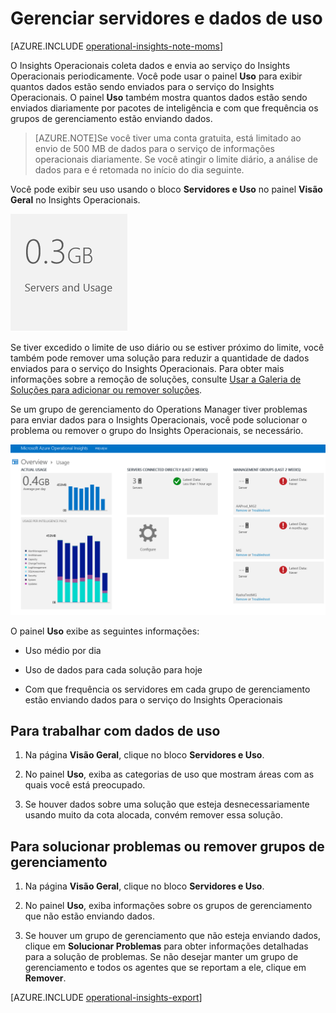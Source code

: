 <properties
   pageTitle="Gerenciar servidores e dados de uso"
   description="Saiba mais sobre a quantidade de dados enviada para o serviço Insights Operacionais dos seus servidores"
   services="operational-insights"
   documentationCenter=""
   authors="bandersmsft"
   manager="jwhit"
   editor="tysonn" />
<tags
   ms.service="operational-insights"
   ms.devlang="na"
   ms.topic="article"
   ms.tgt_pltfrm="na"
   ms.workload="na"
   ms.date="08/05/2015"
   ms.author="banders" />

# Gerenciar servidores e dados de uso

[AZURE.INCLUDE [operational-insights-note-moms](../../includes/operational-insights-note-moms.md)]

O Insights Operacionais coleta dados e envia ao serviço do Insights Operacionais periodicamente. Você pode usar o painel **Uso** para exibir quantos dados estão sendo enviados para o serviço do Insights Operacionais. O painel **Uso** também mostra quantos dados estão sendo enviados diariamente por pacotes de inteligência e com que frequência os grupos de gerenciamento estão enviando dados.

>[AZURE.NOTE]Se você tiver uma conta gratuita, está limitado ao envio de 500 MB de dados para o serviço de informações operacionais diariamente. Se você atingir o limite diário, a análise de dados para e é retomada no início do dia seguinte.

Você pode exibir seu uso usando o bloco **Servidores e Uso** no painel **Visão Geral** no Insights Operacionais.

![imagem do bloco Servidores e Uso](./media/operational-insights-usage/overview-servers-usage.png)

Se tiver excedido o limite de uso diário ou se estiver próximo do limite, você também pode remover uma solução para reduzir a quantidade de dados enviados para o serviço do Insights Operacionais. Para obter mais informações sobre a remoção de soluções, consulte [Usar a Galeria de Soluções para adicionar ou remover soluções](operational-insights-setup-workspace.md).

Se um grupo de gerenciamento do Operations Manager tiver problemas para enviar dados para o Insights Operacionais, você pode solucionar o problema ou remover o grupo do Insights Operacionais, se necessário.

![imagem do painel Uso](./media/operational-insights-usage/usage-dash.png)

O painel **Uso** exibe as seguintes informações:

- Uso médio por dia

- Uso de dados para cada solução para hoje

- Com que frequência os servidores em cada grupo de gerenciamento estão enviando dados para o serviço do Insights Operacionais

## Para trabalhar com dados de uso

1. Na página **Visão Geral**, clique no bloco **Servidores e Uso**.

2. No painel **Uso**, exiba as categorias de uso que mostram áreas com as quais você está preocupado.

3. Se houver dados sobre uma solução que esteja desnecessariamente usando muito da cota alocada, convém remover essa solução.

## Para solucionar problemas ou remover grupos de gerenciamento

1. Na página **Visão Geral**, clique no bloco **Servidores e Uso**.

2. No painel **Uso**, exiba informações sobre os grupos de gerenciamento que não estão enviando dados.

3. Se houver um grupo de gerenciamento que não esteja enviando dados, clique em **Solucionar Problemas** para obter informações detalhadas para a solução de problemas. Se não desejar manter um grupo de gerenciamento e todos os agentes que se reportam a ele, clique em **Remover**.

[AZURE.INCLUDE [operational-insights-export](../../includes/operational-insights-export.md)]

<!---HONumber=August15_HO6-->